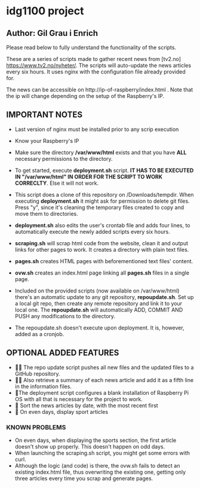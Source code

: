 # idg1100 project

## Author: Gil Grau i Enrich

Please read below to fully understand the functionality of the scripts.

These are a series of scripts made to gather recent news from [tv2.no] https://www.tv2.no/nyheter/. The scripts will auto-update the news articles every six hours. It uses nginx with the configuration file already provided for. 

The news can be accessible on http://ip-of-raspberry/index.html . Note that the ip will change depending on the setup of the Raspberry's IP.

## IMPORTANT NOTES

- Last version of nginx must be installed prior to any scrip execution
- Know your Raspberry's IP
- Make sure the directory **/var/www/html** exists and that you have **ALL** necessary permissions to the directory.

- To get started, execute **deployment.sh** script. **IT HAS TO BE EXECUTED IN "/var/www/html" IN ORDER FOR THE SCRIPT TO WORK CORRECLTY**. Else it will not work. 

- This script does a clone of this repository on /Downloads/tempdir. When executing **deployment.sh** it might ask for permission to delete git files. Press "y", since it's cleaning the temporary files created to copy and move them to directories. 
- **deployment.sh** also edits the user's crontab file and adds four lines, to automatically execute the newly added scripts every six hours.

- **scraping.sh** will scrap html code from the website, clean it and output links for other pages to work. It creates a directory with plain text files. 

- **pages.sh** creates HTML pages with beforementioned text files' content.

- **ovw.sh** creates an index.html page linking all **pages.sh** files in a single page.

- Included on the provided scripts (now available on /var/www/html) there's an automatic update to any git repository, **repoupdate.sh**. Set up a local git repo, then create any remote repository and link it to your local one. The **repoupdate.sh** will automatically ADD, COMMIT AND PUSH any modifications to the directory. 

- The repoupdate.sh doesn't execute upon deployment. It is, however, added as a cronjob.

## OPTIONAL ADDED FEATURES
- 🌟🌟 The repo update script pushes all new files and the updated files to a GitHub repository. 
- 🌟🌟 Also retrieve a summary of each news article and add it as a fifth line in the information files. 
- 🌟The deployment script configures a blank installation of Raspberry Pi OS with all that is necessary for the project to work. 
- 🌟 Sort the news articles by date, with the most recent first 
- 🌟 On even days, display sport articles

### KNOWN PROBLEMS

- On even days, when displaying the sports section, the first article doesn't show up properly. This doesn't happen on odd days.
- When launching the scraping.sh script, you might get some errors with curl.
- Although the logic (and code) is there, the ovw.sh fails to detect an existing index.html file, thus overwriting the existing one, getting only three articles every time you scrap and generate pages.





